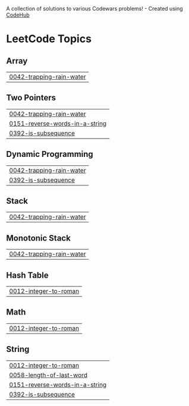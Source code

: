 A collection of solutions to various Codewars problems! - Created using [CodeHub](https://github.com/FebinBellamy/CodeHub)
<!---LeetCode Topics Start-->
# LeetCode Topics
## Array
|  |
| ------- |
| [0042-trapping-rain-water](https://github.com/eshwar-chandra/leetcode/tree/master/0042-trapping-rain-water) |
## Two Pointers
|  |
| ------- |
| [0042-trapping-rain-water](https://github.com/eshwar-chandra/leetcode/tree/master/0042-trapping-rain-water) |
| [0151-reverse-words-in-a-string](https://github.com/eshwar-chandra/leetcode/tree/master/0151-reverse-words-in-a-string) |
| [0392-is-subsequence](https://github.com/eshwar-chandra/leetcode/tree/master/0392-is-subsequence) |
## Dynamic Programming
|  |
| ------- |
| [0042-trapping-rain-water](https://github.com/eshwar-chandra/leetcode/tree/master/0042-trapping-rain-water) |
| [0392-is-subsequence](https://github.com/eshwar-chandra/leetcode/tree/master/0392-is-subsequence) |
## Stack
|  |
| ------- |
| [0042-trapping-rain-water](https://github.com/eshwar-chandra/leetcode/tree/master/0042-trapping-rain-water) |
## Monotonic Stack
|  |
| ------- |
| [0042-trapping-rain-water](https://github.com/eshwar-chandra/leetcode/tree/master/0042-trapping-rain-water) |
## Hash Table
|  |
| ------- |
| [0012-integer-to-roman](https://github.com/eshwar-chandra/leetcode/tree/master/0012-integer-to-roman) |
## Math
|  |
| ------- |
| [0012-integer-to-roman](https://github.com/eshwar-chandra/leetcode/tree/master/0012-integer-to-roman) |
## String
|  |
| ------- |
| [0012-integer-to-roman](https://github.com/eshwar-chandra/leetcode/tree/master/0012-integer-to-roman) |
| [0058-length-of-last-word](https://github.com/eshwar-chandra/leetcode/tree/master/0058-length-of-last-word) |
| [0151-reverse-words-in-a-string](https://github.com/eshwar-chandra/leetcode/tree/master/0151-reverse-words-in-a-string) |
| [0392-is-subsequence](https://github.com/eshwar-chandra/leetcode/tree/master/0392-is-subsequence) |
<!---LeetCode Topics End-->